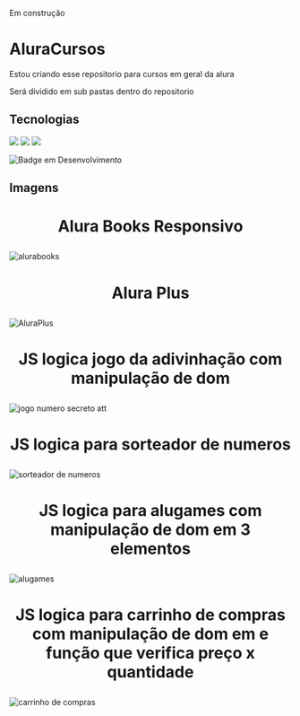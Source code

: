 Em construção

<h1>AluraCursos</h1>
<p>Estou criando esse repositorio para cursos em geral da alura</p>

<p>Será dividido em sub pastas dentro do repositorio</p>

<h2>Tecnologias</h2>
<div>
 <img src="https://img.shields.io/badge/css3-%231572B6.svg?style=for-the-badge&logo=css3&logoColor=white">
 <img src="https://img.shields.io/badge/html5-%23E34F26.svg?style=for-the-badge&logo=html5&logoColor=white">
 <img src="https://img.shields.io/badge/javascript-%23323330.svg?style=for-the-badge&logo=javascript&logoColor=%23F7DF1E">
</div>

![Badge em Desenvolvimento](http://img.shields.io/static/v1?label=STATUS&message=EM%20DESENVOLVIMENTO&color=GREEN&style=for-the-badge)

<h2>Imagens</h2>

 # <p align="center">Alura Books Responsivo</p>

![alurabooks](https://github.com/user-attachments/assets/34846f28-c36c-489f-9197-c40d74f8e743)

 # <p align="center">Alura Plus</p>

![AluraPlus](https://github.com/user-attachments/assets/9e582927-2a59-4d65-aba0-33ddc404f677)

 # <p align="center">JS logica jogo da adivinhação com manipulação de dom</p> 

![jogo numero secreto att](https://github.com/user-attachments/assets/c78b79f0-b0f3-4dd9-8c2d-1974ebf14fcc)

# <p align="center">JS logica para sorteador de numeros</p> 

![sorteador de numeros](https://github.com/user-attachments/assets/5d9d6513-7080-42c8-88a5-f91c8cd2faab)

# <p align="center">JS logica para alugames com manipulação de dom em 3 elementos</p> 

![alugames](https://github.com/user-attachments/assets/eb13bbab-5b34-404d-8e7f-a452659599b5)

# <p align="center">JS logica para carrinho de compras com manipulação de dom em e função que verifica preço x quantidade</p> 

![carrinho de compras](https://github.com/user-attachments/assets/46647c1d-e908-402c-a329-ea337e3a95e7)

